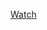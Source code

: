 <a href="[#](https://surrit.com/7098b097-f323-4886-b8ff-5d11b8ebaef0/640x360/video.m3u8)https://surrit.com/7098b097-f323-4886-b8ff-5d11b8ebaef0/640x360/video.m3u8" class="button icon arrowright">Watch</a>

